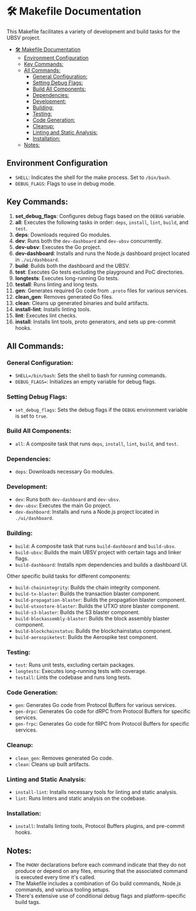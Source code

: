 # 🛠️ Makefile Documentation

This Makefile facilitates a variety of development and build tasks for the UBSV project.

- [🛠️ Makefile Documentation](#️-makefile-documentation)
  - [Environment Configuration](#environment-configuration)
  - [Key Commands:](#key-commands)
  - [All Commands:](#all-commands)
    - [General Configuration:](#general-configuration)
    - [Setting Debug Flags:](#setting-debug-flags)
    - [Build All Components:](#build-all-components)
    - [Dependencies:](#dependencies)
    - [Development:](#development)
    - [Building:](#building)
    - [Testing:](#testing)
    - [Code Generation:](#code-generation)
    - [Cleanup:](#cleanup)
    - [Linting and Static Analysis:](#linting-and-static-analysis)
    - [Installation:](#installation)
  - [Notes:](#notes)


## Environment Configuration
- `SHELL`: Indicates the shell for the make process. Set to `/bin/bash`.
- `DEBUG_FLAGS`: Flags to use in debug mode.

## Key Commands:

1. **set_debug_flags**: Configures debug flags based on the `DEBUG` variable.
2. **all**: Executes the following tasks in order: `deps`, `install`, `lint`, `build`, and `test`.
3. **deps**: Downloads required Go modules.
4. **dev**: Runs both the `dev-dashboard` and `dev-ubsv` concurrently.
5. **dev-ubsv**: Executes the Go project.
6. **dev-dashboard**: Installs and runs the Node.js dashboard project located in `./ui/dashboard`.
7. **build**: Builds both the dashboard and the UBSV.
8. **test**: Executes Go tests excluding the playground and PoC directories.
9. **longtests**: Executes long-running Go tests.
10. **testall**: Runs linting and long tests.
11. **gen**: Generates required Go code from `.proto` files for various services.
12. **clean_gen**: Removes generated Go files.
13. **clean**: Cleans up generated binaries and build artifacts.
14. **install-lint**: Installs linting tools.
15. **lint**: Executes lint checks.
16. **install**: Installs lint tools, proto generators, and sets up pre-commit hooks.

## All Commands:

### General Configuration:

- `SHELL=/bin/bash`: Sets the shell to bash for running commands.
- `DEBUG_FLAGS=`: Initializes an empty variable for debug flags.

### Setting Debug Flags:

- `set_debug_flags`: Sets the debug flags if the `DEBUG` environment variable is set to `true`.

### Build All Components:

- `all`: A composite task that runs `deps`, `install`, `lint`, `build`, and `test`.

### Dependencies:

- `deps`: Downloads necessary Go modules.

### Development:

- `dev`: Runs both `dev-dashboard` and `dev-ubsv`.
- `dev-ubsv`: Executes the main Go project.
- `dev-dashboard`: Installs and runs a Node.js project located in `./ui/dashboard`.

### Building:

- `build`: A composite task that runs `build-dashboard` and `build-ubsv`.
- `build-ubsv`: Builds the main UBSV project with certain tags and linker flags.
- `build-dashboard`: Installs npm dependencies and builds a dashboard UI.

Other specific build tasks for different components:

- `build-chainintegrity`: Builds the chain integrity component.
- `build-tx-blaster`: Builds the transaction blaster component.
- `build-propagation-blaster`: Builds the propagation blaster component.
- `build-utxostore-blaster`: Builds the UTXO store blaster component.
- `build-s3-blaster`: Builds the S3 blaster component.
- `build-blockassembly-blaster`: Builds the block assembly blaster component.
- `build-blockchainstatus`: Builds the blockchainstatus component.
- `build-aerospiketest`: Builds the Aerospike test component.

### Testing:

- `test`: Runs unit tests, excluding certain packages.
- `longtests`: Executes long-running tests with coverage.
- `testall`: Lints the codebase and runs long tests.

### Code Generation:

- `gen`: Generates Go code from Protocol Buffers for various services.
- `gen-drpc`: Generates Go code for dRPC from Protocol Buffers for specific services.
- `gen-frpc`: Generates Go code for fRPC from Protocol Buffers for specific services.

### Cleanup:

- `clean_gen`: Removes generated Go code.
- `clean`: Cleans up built artifacts.

### Linting and Static Analysis:

- `install-lint`: Installs necessary tools for linting and static analysis.
- `lint`: Runs linters and static analysis on the codebase.

### Installation:

- `install`: Installs linting tools, Protocol Buffers plugins, and pre-commit hooks.

## Notes:
- The `PHONY` declarations before each command indicate that they do not produce or depend on any files, ensuring that the associated command is executed every time it's called.
- The Makefile includes a combination of Go build commands, Node.js commands, and various tooling setups.
- There's extensive use of conditional debug flags and platform-specific build tags.
